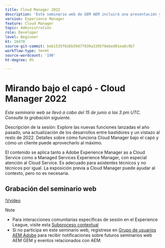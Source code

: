 ```yaml
---
title: Cloud Manager 2022
description: 'Este seminario web de GEM AEM incluirá una presentación y una demostración de lo siguiente: Explore the new features in the last year, an update on the trasbasthe ... (Las descripciones deben tener entre 60 y 160 caracteres)'
version: Experience Manager
feature: Cloud Manager
topic: Administration
role: Developer
level: Beginner
kt: 10470
source-git-commit: beb1535f026b59d77039a3395f0ebed01ea0c9b7
workflow-type: tm+mt
source-wordcount: '190'
ht-degree: 0%

---
```



# Mirando bajo el capó - Cloud Manager 2022

*Este seminario web se llevó a cabo del 15 de junio a las 3 pm UTC. Consulte la grabación siguiente.*

Descripción de la sesión: Explore las nuevas funciones lanzadas el año pasado, una actualización de los desarrollos entre bastidores y un vistazo al resto de 2022. Detalles sobre cómo funciona Cloud Manager bajo el capó y cómo un cliente puede aprovecharlo al máximo.  

El contenido se aplica tanto a Adobe Experience Manager as a Cloud Service como a Managed Services Experience Manager, con especial atención al Cloud Service. Es adecuado para asistentes técnicos y no técnicos por igual. La exposición previa a Cloud Manager puede ayudar al contexto, pero no es necesaria.

## Grabación del seminario web

[!Vvídeo](https://video.tv.adobe.com/v/343876)

>[!NOTE]
>
>* Para interacciones comunitarias específicas de sesión en el Experience League, visite esta [Subproceso contextual](https://adobe.ly/3O0rdzd)
>* Si no participa en este seminario web, regístrese en [Grupo de usuarios AEM Adobe](https://aem-augs.adobe.com/) para recibir notificaciones sobre futuros seminarios web AEM GEM y eventos relacionados con AEM.

